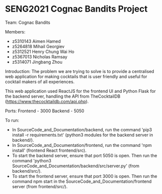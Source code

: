 # SENG2021 Cognac Bandits Project

Team: Cognac Bandits

Members:
- z5310143 Aimen Hamed
- z5264818 Mihail Georgiev
- z5312521 Henry Chung Wai Ho
- z5367013 Nicholas Ramsay
- z5314071 Jingbang Zhou

Introduction:
The problem we are trying to solve is to provide a centralised web application for making cocktails that is user friendly and useful for cocktail makers of all experiences.

This web application used ReactJS for the frontend UI and Python Flask for the backend server, handling the API from TheCocktailDB (https://www.thecocktaildb.com/api.php).

Ports:
Frontend - 3000
Backend - 5050

To run:
- In SourceCode_and_Documentation/backend, run the command 'pip3 install -r requirements.txt' (python3 modules for the backend server in backend/).
- In SourceCode_and_Documentation/frontend, run the command 'npm install' (frontend React frontend/src).
- To start the backend server, ensure that port 5050 is open. Then run the command 'python3 SourceCode_and_Documentation/backend/src/server.py' (from backend/src/).
- To start the frontend server, ensure that port 3000 is open. Then run the command npm start in the SourceCode_and_Documentation/frontend server (from frontend/src/).
